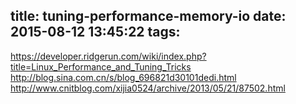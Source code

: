 title: tuning-performance-memory-io
date: 2015-08-12 13:45:22
tags:
---

https://developer.ridgerun.com/wiki/index.php?title=Linux_Performance_and_Tuning_Tricks
http://blog.sina.com.cn/s/blog_696821d30101dedi.html
http://www.cnitblog.com/xijia0524/archive/2013/05/21/87502.html
